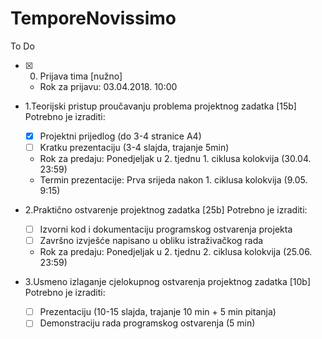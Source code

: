 # TemporeNovissimo

To Do
- [x] 0. Prijava tima [nužno]
  - Rok za prijavu: 03.04.2018. 10:00
- 1.Teorijski pristup proučavanju problema projektnog zadatka [15b]
   Potrebno je izraditi:
  - [x] Projektni prijedlog (do 3-4 stranice A4)
  - [ ] Kratku prezentaciju (3-4 slajda, trajanje 5min)
  - Rok za predaju: Ponedjeljak u 2. tjednu 1. ciklusa kolokvija (30.04. 23:59)
  - Termin prezentacije: Prva srijeda nakon 1. ciklusa kolokvija (9.05. 9:15)
  
- 2.Praktično ostvarenje projektnog zadatka [25b]
   Potrebno je izraditi:
   - [ ] Izvorni kod i dokumentaciju programskog ostvarenja projekta
   - [ ] Završno izvješće napisano u obliku istraživačkog rada
   - Rok za predaju: Ponedjeljak u 2. tjednu 2. ciklusa kolokvija (25.06. 23:59)

- 3.Usmeno izlaganje cjelokupnog ostvarenja projektnog zadatka [10b]
   Potrebno je izraditi:
   - [ ] Prezentaciju (10-15 slajda, trajanje 10 min + 5 min pitanja)
   - [ ] Demonstraciju rada programskog ostvarenja (5 min)
